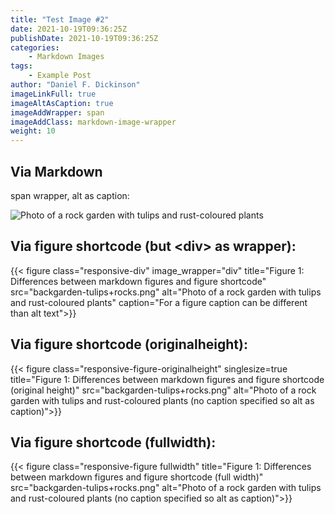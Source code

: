```yaml
---
title: "Test Image #2"
date: 2021-10-19T09:36:25Z
publishDate: 2021-10-19T09:36:25Z
categories:
    - Markdown Images
tags:
    - Example Post
author: "Daniel F. Dickinson"
imageLinkFull: true
imageAltAsCaption: true
imageAddWrapper: span
imageAddClass: markdown-image-wrapper
weight: 10
---
```


## Via Markdown

span wrapper, alt as caption:

![Photo of a rock garden with tulips and rust-coloured plants](backgarden-tulips+rocks.png)

## Via figure shortcode (but \<div> as wrapper):

{{< figure class="responsive-div" image_wrapper="div" title="Figure 1: Differences between markdown figures and figure shortcode" src="backgarden-tulips+rocks.png" alt="Photo of a rock garden with tulips and rust-coloured plants" caption="For a figure caption can be different than alt text">}}

## Via figure shortcode (originalheight):

{{< figure class="responsive-figure-originalheight" singlesize=true title="Figure 1: Differences between markdown figures and figure shortcode (original height)" src="backgarden-tulips+rocks.png" alt="Photo of a rock garden with tulips and rust-coloured plants (no caption specified so alt as caption)">}}

## Via figure shortcode (fullwidth):

{{< figure class="responsive-figure fullwidth" title="Figure 1: Differences between markdown figures and figure shortcode (full width)" src="backgarden-tulips+rocks.png" alt="Photo of a rock garden with tulips and rust-coloured plants (no caption specified so alt as caption)">}}
